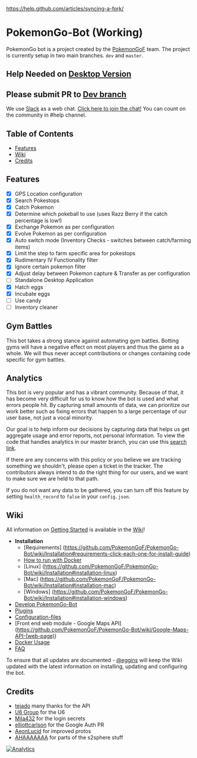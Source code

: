 https://help.github.com/articles/syncing-a-fork/

# PokemonGo-Bot (Working)
PokemonGo bot is a project created by the [PokemonGoF](https://github.com/PokemonGoF) team.
The project is currently setup in two main branches. `dev` and `master`.

## Help Needed on [Desktop Version](https://github.com/PokemonGoF/PokemonGo-Bot-Desktop)

## Please submit PR to [Dev branch](https://github.com/PokemonGoF/PokemonGo-Bot/tree/dev)

We use [Slack](https://slack.com) as a web chat. [Click here to join the chat!](https://pokemongo-bot.herokuapp.com)
You can count on the community in #help channel.

## Table of Contents
- [Features](#features)
- [Wiki](#wiki)
- [Credits](#credits)

## Features
- [x] GPS Location configuration
- [x] Search Pokestops
- [x] Catch Pokemon
- [x] Determine which pokeball to use (uses Razz Berry if the catch percentage is low!)
- [x] Exchange Pokemon as per configuration
- [x] Evolve Pokemon as per configuration
- [x] Auto switch mode (Inventory Checks - switches between catch/farming items)
- [x] Limit the step to farm specific area for pokestops
- [x] Rudimentary IV Functionality filter
- [x] Ignore certain pokemon filter
- [x] Adjust delay between Pokemon capture & Transfer as per configuration
- [ ] Standalone Desktop Application
- [x] Hatch eggs
- [x] Incubate eggs
- [ ] Use candy
- [ ] Inventory cleaner

## Gym Battles
This bot takes a strong stance against automating gym battles. Botting gyms will have a negative effect on most players and thus the game as a whole. We will thus never accept contributions or changes containing code specific for gym battles.

## Analytics
This bot is very popular and has a vibrant community. Because of that, it has become very difficult for us to know how the bot is used and what errors people hit. By capturing small amounts of data, we can prioritize our work better such as fixing errors that happen to a large percentage of our user base, not just a vocal minority.

Our goal is to help inform our decisions by capturing data that helps us get aggregate usage and error reports, not personal information. To view the code that handles analytics in our master branch, you can use this [search link](https://github.com/PokemonGoF/PokemonGo-Bot/search?utf8=%E2%9C%93&q=BotEvent).

If there are any concerns with this policy or you believe we are tracking something we shouldn't, please open a ticket in the tracker. The contributors always intend to do the right thing for our users, and we want to make sure we are held to that path.

If you do not want any data to be gathered, you can turn off this feature by setting `health_record` to `false` in your `config.json`.

## Wiki
All information on [Getting Started](https://github.com/PokemonGoF/PokemonGo-Bot/wiki/Getting-Started) is available in the [Wiki](https://github.com/PokemonGoF/PokemonGo-Bot/wiki/)!
- __Installation__
  - [Requirements] (https://github.com/PokemonGoF/PokemonGo-Bot/wiki/Installation#requirements-click-each-one-for-install-guide)
  - [How to run with Docker](https://github.com/PokemonGoF/PokemonGo-Bot/wiki/How-to-run-with-Docker)
  - [Linux] (https://github.com/PokemonGoF/PokemonGo-Bot/wiki/Installation#installation-linux)
  - [Mac] (https://github.com/PokemonGoF/PokemonGo-Bot/wiki/Installation#installation-mac)
  - [Windows] (https://github.com/PokemonGoF/PokemonGo-Bot/wiki/Installation#installation-windows)
- [Develop PokemonGo-Bot](https://github.com/PokemonGoF/PokemonGo-Bot/wiki/Develop-PokemonGo-Bot)
- [Plugins](https://github.com/PokemonGoF/PokemonGo-Bot/blob/dev/docs/plugins.md)
- [Configuration-files](https://github.com/PokemonGoF/PokemonGo-Bot/wiki/Configuration-files)
- [Front end web module - Google Maps API] (https://github.com/PokemonGoF/PokemonGo-Bot/wiki/Google-Maps-API-(web-page))
- [Docker Usage](https://github.com/PokemonGoF/PokemonGo-Bot/wiki/FAQ#how-to-run-with-docker)
- [FAQ](https://github.com/PokemonGoF/PokemonGo-Bot/wiki/FAQ)

To ensure that all updates are documented - [@eggins](https://github.com/eggins) will keep the Wiki updated with the latest information on installing, updating and configuring the bot.

## Credits
- [tejado](https://github.com/tejado) many thanks for the API
- [U6 Group](http://pgoapi.com) for the U6
- [Mila432](https://github.com/Mila432/Pokemon_Go_API) for the login secrets
- [elliottcarlson](https://github.com/elliottcarlson) for the Google Auth PR
- [AeonLucid](https://github.com/AeonLucid/POGOProtos) for improved protos
- [AHAAAAAAA](https://github.com/AHAAAAAAA/PokemonGo-Map) for parts of the s2sphere stuff


[![Analytics](https://ga-beacon.appspot.com/UA-81468120-1/welcome-page-master)](https://github.com/igrigorik/ga-beacon)
